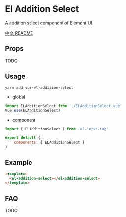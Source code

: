 # El Addition Select
A addition select component of Element UI.

[中文 README](README-zh_CN.md)

## Props
TODO

## Usage
`yarn add vue-el-addition-select`
- global
``` js
import ELAdditionSelect from './ELAdditionSelect.vue'
Vue.use(ELAdditionSelect)
```


- component
``` js
import { ELAdditionSelect } from 'el-input-tag'

export default {
    components: { ELAdditionSelect }
}
```

## Example
``` html
<template>
  <el-addition-select></el-addition-select>
</template>
```

## FAQ
TODO
